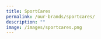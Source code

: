 ```yaml
---
title: SportCares
permalink: /our-brands/sportcares/
description: ""
image: /images/sportcares.png
---
```





